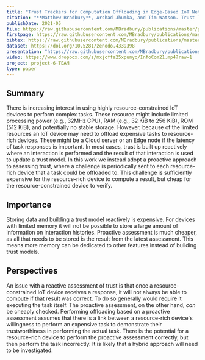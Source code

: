 ```yaml
---
title: "Trust Trackers for Computation Offloading in Edge-Based IoT Networks"
citation: "**Matthew Bradbury**, Arshad Jhumka, and Tim Watson. Trust Trackers for Computation Offloading in Edge-Based IoT Networks. In *IEEE INFOCOM*, 1–10. Virtual Event, Canada, 10–13 May 2021. IEEE."
publishDate: 2021-05
file: https://raw.githubusercontent.com/MBradbury/publications/master/papers/InfoCom2021.pdf
firstpage: https://raw.githubusercontent.com/MBradbury/publications/master/firstpages/InfoCom2021.svg
bibtex: https://raw.githubusercontent.com/MBradbury/publications/master/bibtex/Bradbury_2021_TrustTrackersComputation.bib
dataset: https://doi.org/10.5281/zenodo.4339398
presentation: "https://raw.githubusercontent.com/MBradbury/publications/master/presentations/InfoCom2021.pdf"
video: https://www.dropbox.com/s/mxjcffa25xpumyo/InfoCom21.mp4?raw=1
project: project-6-TEAM
type: paper
---
```


## Summary

There is increasing interest in using highly resource-constrained IoT devices to perform complex tasks. These resource might include limited processing power (e.g., 32MHz CPU), RAM (e.g., 32 KiB to 256 KiB), ROM (512 KiB), and potentially no stable storage. However, because of the limited resources an IoT device may need to offload expensive tasks to resource-rich devices. These might be a Cloud server or an Edge node if the latency of task responses is important. In most cases, trust is built up reactively where an interaction is performed and the result of that interaction is used to update a trust model. In this work we instead adopt a proactive approach to assessing trust, where a challenge is periodically sent to each resource-rich device that a task could be offloaded to. This challenge is sufficiently expensive for the resource-rich device to compute a result, but cheap for the resource-constrained device to verify.

## Importance

Storing data and building a trust model reactively is expensive. For devices with limited memory it will not be possible to store a large amount of information on interaction histories. Proactive assessment is much cheaper, as all that needs to be stored is the result from the latest assessment. This means more memory can be dedicated to other features instead of building trust models.

## Perspectives

An issue with a reactive assessment of trust is that once a resource-constrained IoT device receives a response, it will not always be able to compute if that result was correct. To do so generally would require it executing the task itself. The proactive assessment, on the other hand, *can* be cheaply checked. Performing offloading based on a proactive assessment assumes that there is a link between a resource-rich device's willingness to perform an expensive task to demonstrate their trustworthiness in performing the actual task. There is the potential for a resource-rich device to perform the proactive assessment correctly, but then perform the task incorrectly. It is likely that a hybrid approach will need to be investigated.


